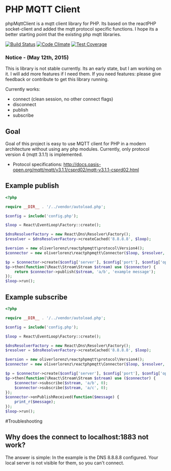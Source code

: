 # PHP MQTT Client

phpMqttClient is a mqtt client library for PHP. Its based on the reactPHP socket-client and added the mqtt protocol specific functions. I hope its a better starting point that the existing php mqtt libraries. 

[![Build Status](https://travis-ci.org/oliverlorenz/phpMqttClient.svg?branch=master)](https://travis-ci.org/oliverlorenz/phpMqttClient) 
[![Code Climate](https://codeclimate.com/github/oliverlorenz/phpMqttClient/badges/gpa.svg)](https://codeclimate.com/github/oliverlorenz/phpMqttClient) 
[![Test Coverage](https://codeclimate.com/github/oliverlorenz/phpMqttClient/badges/coverage.svg)](https://codeclimate.com/github/oliverlorenz/phpMqttClient/coverage)

### Notice - (May 12th, 2015)
This is library is not stable currently. Its an early state, but I am working on it. I will add more features if I need them. If you need features: please give feedback or contribute to get this library running.

Currently works:
* connect (clean session, no other connect flags)
* disconnect
* publish
* subscribe

## Goal

Goal of this project is easy to use MQTT client for PHP in a modern architecture without using any php modules. Currently, only protocol version 4 (mqtt 3.1.1) is implemented.
* Protocol specifications: http://docs.oasis-open.org/mqtt/mqtt/v3.1.1/csprd02/mqtt-v3.1.1-csprd02.html

## Example publish
```php
<?php

require __DIR__ . '/../vendor/autoload.php';

$config = include('config.php');

$loop = React\EventLoop\Factory::create();

$dnsResolverFactory = new React\Dns\Resolver\Factory();
$resolver = $dnsResolverFactory->createCached('8.8.8.8', $loop);

$version = new oliverlorenz\reactphpmqtt\protocol\Version4();
$connector = new oliverlorenz\reactphpmqtt\Connector($loop, $resolver, $version);

$p = $connector->create($config['server'], $config['port'], $config['options']);
$p->then(function(\React\Stream\Stream $stream) use ($connector) {
    return $connector->publish($stream, 'a/b', 'example message');
});
$loop->run();
```
## Example subscribe
```php
<?php

require __DIR__ . '/../vendor/autoload.php';

$config = include('config.php');

$loop = React\EventLoop\Factory::create();

$dnsResolverFactory = new React\Dns\Resolver\Factory();
$resolver = $dnsResolverFactory->createCached('8.8.8.8', $loop);

$version = new oliverlorenz\reactphpmqtt\protocol\Version4();
$connector = new oliverlorenz\reactphpmqtt\Connector($loop, $resolver, $version);

$p = $connector->create($config['server'], $config['port'], $config['options']);
$p->then(function(\React\Stream\Stream $stream) use ($connector) {
    $connector->subscribe($stream, 'a/b', 0);
    $connector->subscribe($stream, 'a/c', 0);
});
$connector->onPublishReceived(function($message) {
    print_r($message);
});
$loop->run();
```


#Troubleshooting
## Why does the connect to localhost:1883 not work?
The answer is simple: In the example is the DNS 8.8.8.8 configured. Your local server is not visible for them, so you can't connect.
